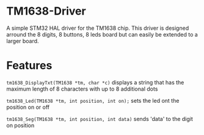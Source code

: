 # TM1638-Driver
A simple STM32 HAL driver for the TM1638 chip. This driver is designed arround the 8 digits, 8 buttons, 8 leds board but can easily be extended to a larger board. 
# Features
`tm1638_DisplayTxt(TM1638 *tm, char *c)` displays a string that has the maximum length of 8 characters with up to 8 additional dots

`tm1638_Led(TM1638 *tm, int position, int on);` sets the led ont the position on or off

`tm1638_Seg(TM1638 *tm, int position, int data)` sends 'data' to the digit on position
